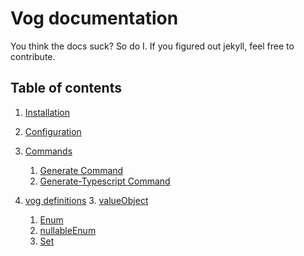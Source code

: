 # Vog documentation

You think the docs suck? So do I. If you figured out jekyll, feel free to 
contribute.

## Table of contents

1. [Installation](installation.md)

2. [Configuration](configuration.md)

3. [Commands](commands/usage.md)
    1. [Generate Command](commands/command-generate.md) 
    2. [Generate-Typescript Command](commands/command-generate-typescript.md)

5. [vog definitions](definitions/definitions.md)
    3. [valueObject](definitions/valueObject.md)
    1. [Enum](definitions/enum.md)
    2. [nullableEnum](definitions/nullableEnum.md)
    4. [Set](definitions/set.md)

